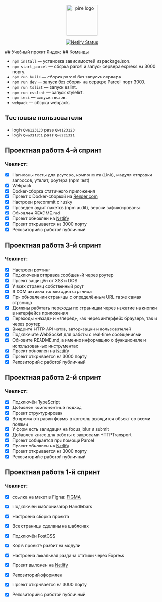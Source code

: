 <div style="text-align: center">
<img src="https://www.svgrepo.com/show/321219/pine-tree.svg" alt="pine logo" style="height: 100px; width:100px;"/>

[![Netlify Status](https://api.netlify.com/api/v1/badges/95df56aa-29ac-488b-9ab6-055bdec6de0a/deploy-status)](https://app.netlify.com/sites/courageous-pony-83f1dc/deploys)
</div>
## Учебный проект Яндекс
## Команды

- `npm install` — установка зависимостей из package.json.
- `npm start_parcel` — сборка parcel и запуск сервера express на 3000 порту.
- `npm run build` — сборка parcel без запуска сервера.
- `npm run dev` — запуск без сборки на сервере Parcel, порт 3000.
- `npm run tslint` — запуск eslint.
- `npm run csslint` — запуск stylelint.
- `npm test` — запуск тестов.
- `webpack` — сборка webpack.

## Тестовые пользователи

- login `Qwe123123` pass `Qwe123123`
- login `Qwe321321` pass `Qwe321321`

## Проектная работа 4-й спринт

### Чеклист:

- [x] Написаны тесты для роутера, компонента (Link), модуля отправки запросов, утилит, роутера (npm test)
- [x] Webpack
- [x] Docker-сборка статичного приложения
- [x] Проект с Docker-сборкой на [Render.com]()
- [x] Настроен precommit с husky
- [x] Проведен аудит пакетов (npm audit), версии зафиксированы
- [x] Обновлен README.md
- [x] Проект обновлен на [Netlify](https://deploy--courageous-pony-83f1dc.netlify.app/)
- [x] Проект открывается на 3000 порту
- [x] Репозиторий с работой публичный

## Проектная работа 3-й спринт

### Чеклист:

- [x] Настроен роутинг
- [x] Подключена отправка сообщений через роутер
- [x] Проект защищён от XSS и DOS
- [x] У всех страниц собственный роут
- [x] В DOM активна только одна страница
- [x] При обновлении страницы с определённым URL та же самая страница
- [x] Должны работать переходы по страницам через нажатие на кнопки в интерфейсе приложения
- [x] Переходы «назад» и «вперёд», как через интерфейс браузера, так и через роутер
- [x] Внедрите HTTP API чатов, авторизации и пользователей
- [x] Подключите WebSocket для работы с real-time сообщениями
- [x] Обновите README.md, а именно информацию о функционале и использованных инструментах
- [x] Проект обновлен на [Netlify](https://deploy--courageous-pony-83f1dc.netlify.app/)
- [x] Проект открывается на 3000 порту
- [x] Репозиторий с работой публичный

## Проектная работа 2-й спринт

### Чеклист:

- [x] Подключён TypeScript
- [x] Добавлен компонентный подход
- [x] Проект структурирован
- [x] Во время отправки формы в консоль выводится объект со всеми полями
- [x] У форм есть валидация на focus, blur и submit
- [x] Добавлен класс для работы с запросами HTTPTransport
- [x] Проект собирается при помощи Parcel
- [x] Проект обновлен на [Netlify](https://deploy--courageous-pony-83f1dc.netlify.app/)
- [x] Проект открывается на 3000 порту
- [x] Репозиторий с работой публичный

## Проектная работа 1-й спринт

### Чеклист:

- [x] ссылка на макет в Figma: [FIGMA](https://www.figma.com/file/D098f6aYW7k3hgWcYqnhxe/Messenger?node-id=0%3A1&t=qsAdGY6klAxLCJfw-1)
- [x] Подключён шаблонизатор Handlebars
- [x] Настроена сборка проекта
- [x] Все страницы сделаны на шаблонах
- [x] Подключён PostCSS
- [x] Код в проекте разбит на модули
- [x] Настроена локальная раздача статики через Express
- [x] Проект выложен на [Netlify](https://deploy--courageous-pony-83f1dc.netlify.app/)
- [x] Репозиторий оформлен
- [x] Проект открывается на 3000 порту
- [x] Репозиторий с работой публичный



